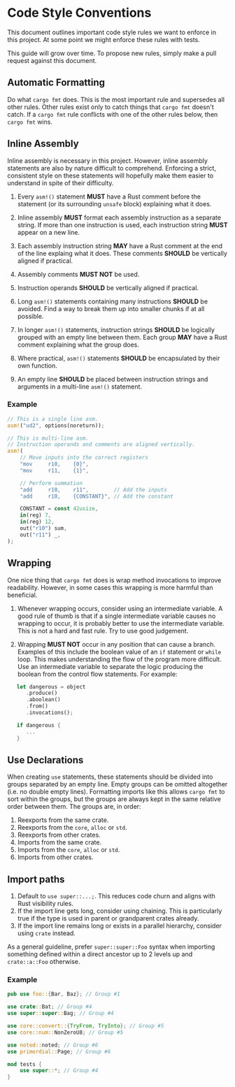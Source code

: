 # Code Style Conventions

This document outlines important code style rules we want to enforce in this
project. At some point we might enforce these rules with tests.

This guide will grow over time. To propose new rules, simply make a pull
request against this document.

## Automatic Formatting

Do what `cargo fmt` does. This is the most important rule and supersedes all
other rules. Other rules exist only to catch things that `cargo fmt` doesn't
catch. If a `cargo fmt` rule conflicts with one of the other rules below, then
`cargo fmt` wins.

## Inline Assembly

Inline assembly is necessary in this project. However, inline assembly
statements are also by nature difficult to comprehend. Enforcing a strict,
consistent style on these statements will hopefully make them easier to
understand in spite of their difficulty.

1. Every `asm!()` statement **MUST** have a Rust comment before the statement
   (or its surrounding `unsafe` block) explaining what it does.

2. Inline assembly **MUST** format each assembly instruction as a separate
   string. If more than one instruction is used, each instruction string
   **MUST** appear on a new line.

3. Each assembly instruction string **MAY** have a Rust comment at the end of
   the line explaing what it does. These comments **SHOULD** be vertically
   aligned if practical.

4. Assembly comments **MUST NOT** be used.

5. Instruction operands **SHOULD** be vertically aligned if practical.

6. Long `asm!()` statements containing many instructions **SHOULD** be avoided.
   Find a way to break them up into smaller chunks if at all possible.

7. In longer `asm!()` statements, instruction strings **SHOULD** be logically
   grouped with an empty line between them. Each group **MAY** have a Rust
   comment explaining what the group does.

8. Where practical, `asm!()` statements **SHOULD** be encapsulated by their own
   function.

9. An empty line **SHOULD** be placed between instruction strings and
   arguments in a multi-line `asm!()` statement.

### Example

```rust
// This is a single line asm.
asm!("ud2", options(noreturn));

// This is multi-line asm.
// Instruction operands and comments are aligned vertically.
asm!(
    // Move inputs into the correct registers
    "mov     r10,    {0}",
    "mov     r11,    {1}",

    // Perform summation
    "add     r10,    r11",        // Add the inputs
    "add     r10,    {CONSTANT}", // Add the constant

    CONSTANT = const 42usize,
    in(reg) 7,
    in(reg) 12,
    out("r10") sum,
    out("r11") _,
);
```

## Wrapping

One nice thing that `cargo fmt` does is wrap method invocations to improve
readability. However, in some cases this wrapping is more harmful than
beneficial.

1. Whenever wrapping occurs, consider using an intermediate variable. A good
   rule of thumb is that if a single intermediate variable causes no wrapping
   to occur, it is probably better to use the intermediate variable. This is
   not a hard and fast rule. Try to use good judgement.

2. Wrapping **MUST NOT** occur in any position that can cause a branch.
   Examples of this include the boolean value of an `if` statement or `while`
   loop. This makes understanding the flow of the program more difficult. Use
   an intermediate variable to separate the logic producing the boolean from
   the control flow statements. For example:

```rust
   let dangerous = object
      .produce()
      .aboolean()
      .from()
      .invocations();

   if dangerous {
      ...
   }
```

## Use Declarations

When creating `use` statements, these statements should be divided into groups
separated by an empty line. Empty groups can be omitted altogether (i.e. no
double empty lines). Formatting imports like this allows `cargo fmt` to
sort within the groups, but the groups are always kept in the same relative
order between them. The groups are, in order:

1. Reexports from the same crate.
2. Reexports from the `core`, `alloc` or `std`.
3. Reexports from other crates.
4. Imports from the same crate.
5. Imports from the `core`, `alloc` or `std`.
6. Imports from other crates.

## Import paths

1. Default to `use super::...;`. This reduces code churn and aligns with Rust visibility rules.
2. If the import line gets long, consider using chaining. This is particularly true if the type is used in parent or grandparent crates already.
3. If the import line remains long or exists in a parallel hierarchy, consider using `crate` instead.

As a general guideline, prefer `super::super::Foo` syntax when importing something defined within a direct ancestor up to 2 levels up and `crate::a::Foo` otherwise.

### Example

```rust
pub use foo::{Bar, Baz}; // Group #1

use crate::Bat; // Group #4
use super::super::Bag; // Group #4

use core::convert::{TryFrom, TryInto}; // Group #5
use core::num::NonZeroU8; // Group #5

use noted::noted; // Group #6
use primordial::Page; // Group #6

mod tests {
    use super::*; // Group #4
}
```
